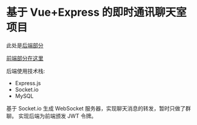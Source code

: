 # 基于 Vue+Express 的即时通讯聊天室项目

此处是[后端部分](https://github.com/funtogether2233/chatroom-express)

[前端部分在这里](https://github.com/funtogether2233/chatroom-vue)

后端使用技术栈:

- Express.js
- Socket.io
- MySQL

基于 Socket.io 生成 WebSocket 服务器，实现聊天消息的转发，暂时只做了群聊。
实现后端为前端颁发 JWT 令牌。
